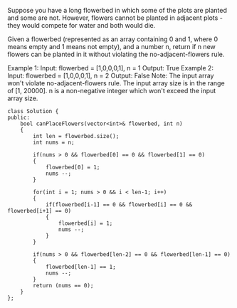 Suppose you have a long flowerbed in which some of the plots are planted and some are not. However, flowers cannot be planted in adjacent plots - they would compete for water and both would die.

Given a flowerbed (represented as an array containing 0 and 1, where 0 means empty and 1 means not empty), and a number n, return if n new flowers can be planted in it without violating the no-adjacent-flowers rule.

Example 1:
Input: flowerbed = [1,0,0,0,1], n = 1
Output: True
Example 2:
Input: flowerbed = [1,0,0,0,1], n = 2
Output: False
Note:
The input array won't violate no-adjacent-flowers rule.
The input array size is in the range of [1, 20000].
n is a non-negative integer which won't exceed the input array size.

```
class Solution {
public:
    bool canPlaceFlowers(vector<int>& flowerbed, int n) 
    {
        int len = flowerbed.size();
        int nums = n;

        if(nums > 0 && flowerbed[0] == 0 && flowerbed[1] == 0)
        {
            flowerbed[0] = 1;
            nums --;
        }

        for(int i = 1; nums > 0 && i < len-1; i++)
        {
            if(flowerbed[i-1] == 0 && flowerbed[i] == 0 && flowerbed[i+1] == 0)
            {
                flowerbed[i] = 1;
                nums --;
            }
        }

        if(nums > 0 && flowerbed[len-2] == 0 && flowerbed[len-1] == 0)
        {
            flowerbed[len-1] == 1;
            nums --;
        }
        return (nums == 0);
    }
};
```
